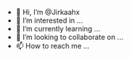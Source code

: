 - 👋 Hi, I’m @Jirkaahx
- 👀 I’m interested in ...
- 🌱 I’m currently learning ...
- 💞️ I’m looking to collaborate on ...
- 📫 How to reach me ...

<!---
Jirkaahx/Jirkaahx is a ✨ special ✨ repository because its `README.md` (this file) appears on your GitHub profile.
You can click the Preview link to take a look at your changes.
--->
